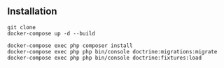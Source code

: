 
Installation
------------
```shell
git clone
docker-compose up -d --build
```

```shell
docker-compose exec php composer install
docker-compose exec php php bin/console doctrine:migrations:migrate
docker-compose exec php php bin/console doctrine:fixtures:load
```
